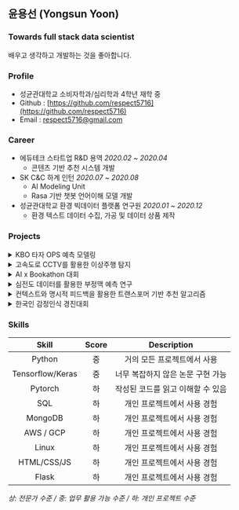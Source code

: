## 윤용선 (Yongsun Yoon)


### Towards full stack data scientist
배우고 생각하고 개발하는 것을 좋아합니다.


### Profile
- 성균관대학교 소비자학과/심리학과 4학년 재학 중
- Github : [https://github.com/respect5716](https://github.com/respect5716)
- Email : [respect5716@gmail.com](mailto:respect5716@gmail.com)


### Career
- 에듀테크 스타트업 R&D 용역 *2020.02 ~ 2020.04*
  - 콘텐츠 기반 추천 시스템 개발
- SK C&C 하계 인턴 *2020.07 ~ 2020.08*
  - AI Modeling Unit
  - Rasa 기반 챗봇 언어이해 모델 개발
- 성균관대학교 환경 빅데이터 플랫폼 연구원 *2020.01 ~ 2020.12*
  - 환경 텍스트 데이터 수집, 가공 및 데이터 상품 제작


### Projects
<details>
<summary>KBO 타자 OPS 예측 모델링</summary>

* 2019년 2월 ~ 2019년 3월
* [DACON <KBO 타자 OPS 예측 모델링> 3위](https://dacon.io/competitions/official/62540/overview/)
* Ridge Regression

</details>

<details>
<summary>고속도로 CCTV를 활용한 이상주행 탐지</summary>
  
- 2019년 3월 ~ 2019년 7월
- 교내 대회 대상
- Convolutional LSTM Auto Encoder

</details>

<details>
<summary>AI x Bookathon 대회</summary>
  
- 2019년 11월
- 교내 대회 장려상 수상
- GPT-2

</details>

<details>
<summary>심전도 데이터를 활용한 부정맥 예측 연구</summary>
  
- 2019년 7월 ~ 2019년 12월
- 한국지능시스템학회 2020년 춘계학술대회
- 우수 논문상 수상
- Convolutional Neural Network

</details>

<details>
<summary>컨텍스트와 명시적 피드백을 활용한 트랜스포머 기반 추천 알고리즘</summary>
  
- 2019년 7월 ~ 2019년 12월
- 한국지능시스템학회 2020년 춘계학술대회
- Transformer

</details>

<details>
<summary>한국인 감정인식 경진대회</summary>
  
- 2020년 10월 ~ 2020년 12월
- [전남대학교 인공지능융합연구소 <제2회 한국인 감정인식 경진대회> 은상 수상](https://www.kaggle.com/c/2020kerc/overview)
- 김유정, 윤용선
- VGG
</details>


### Skills
| Skill | Score | Description |
| :---: | :---: | :---: |
| Python | 중 | 거의 모든 프로젝트에서 사용 |
| Tensorflow/Keras | 중 | 너무 복잡하지 않은 논문 구현 가능 |
| Pytorch | 하 | 작성된 코드를 읽고 이해할 수 있음 |
| SQL | 하 | 개인 프로젝트에서 사용 경험 |
| MongoDB | 하 | 개인 프로젝트에서 사용 경험 |
| AWS / GCP | 하 | 개인 프로젝트에서 사용 경험 |
| Linux | 하 | 개인 프로젝트에서 사용 경험 |
| HTML/CSS/JS | 하 | 개인 프로젝트에서 사용 경험 |
| Flask | 하 | 개인 프로젝트에서 사용 경험 |

*상: 전문가 수준 / 중: 업무 활용 가능 수준 / 하: 개인 프로젝트 수준*
